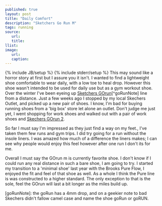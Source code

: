 ```yaml
---
published: true
layout: post
title: "Daily Comfort"
description: "Sketchers Go Run M"
tags: running
source:
   url:
   title:
llist:
image:
   url:
   caption:
---
```

{% include JB/setup %}
{% include stderr/setup %}
This may sound like a horror story at first but I assure you it isn't. I wanted to find a lightweight shoe comfortable to wear daily, with a low toe to heal drop. However this shoe wasn't intended to be used for daily use but as a gym workout shoe. Over the winter I've been eyeing up [Sketchers GOrun][goRunInfo][^goRunNote] line from a distance. Just a few weeks ago I stopped by my local Skechers Outlet, and picked up a new pair of shoes. I know, I'm bad for buying running shoes from a 'big box' store let alone an outlet. Don't judge me just yet, I went shopping for work shoes and walked out with a pair of work shoes and [Skechers GOrun 2][goRun].

So far I must say I'm impressed as they just find a way on my feet., I've taken them few runs and gym trips. I did try going for a run without the insole liners. I was amazed how much of a difference the liners makes; I can see why people would enjoy this feel however after one run I don't its for me. 
 
Overall I must say the GOrun m is currently favorite shoe. I don't know if I could run any real distance in such a bare shoe, I am going to try. I started my transition to a 'minimal shoe' last year with the Brooks Pure Flow, I enjoyed the fit and feel of that shoe as well. As a whole I think the Pure line is was constructed to a higher standard. The only exception to that is the sole, feel the GOrun will last a bit longer as the miles build up.

[goRun]: http://skechersperformance.com/running/mens#/53555-gorun2
[goRunInfo]: http://www.skechers.com/info/gorun2
[goRunNote]: the goRun has a 4mm drop, and on a geekier note to bad Skechers didn't fallow camel case and name the shoe goRun or goRUN.